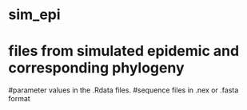 # sim_epi
# files from simulated epidemic and corresponding phylogeny

#parameter values in the .Rdata files.
#sequence files in .nex or .fasta format
